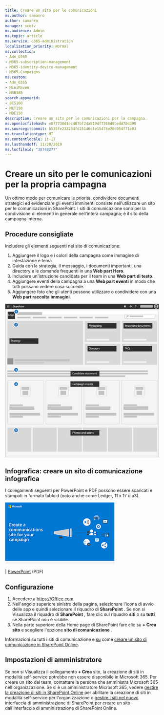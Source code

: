 ```yaml
---
title: Creare un sito per le comunicazioni
ms.author: samanro
author: samanro
manager: scotv
ms.audience: Admin
ms.topic: article
ms.service: o365-administration
localization_priority: Normal
ms.collection:
- Adm_O365
- M365-subscription-management
- M365-identity-device-management
- M365-Campaigns
ms.custom:
- Adm_O365
- MiniMaven
- MSB365
search.appverid:
- BCS160
- MET150
- MOE150
description: Creare un sito per le comunicazioni per la campagna.
ms.openlocfilehash: e8f7730d1ec407bf24a819df7366d9bedd78d390
ms.sourcegitcommit: b535fe233234fd25146cfe15478e20d954f71e03
ms.translationtype: MT
ms.contentlocale: it-IT
ms.lasthandoff: 11/20/2019
ms.locfileid: "38748277"
---
```

# <a name="create-a-communications-site-for-your-campaign"></a>Creare un sito per le comunicazioni per la propria campagna

Un ottimo modo per comunicare le priorità, condividere documenti strategici ed evidenziare gli eventi imminenti consiste nell'utilizzare un sito per le comunicazioni in SharePoint. I siti di comunicazione sono per la condivisione di elementi in generale nell'intera campagna; è il sito della campagna interna.

## <a name="best-practices"></a>Procedure consigliate

Includere gli elementi seguenti nel sito di comunicazione:

1. Aggiungere il logo e i colori della campagna come immagine di intestazione e tema
2. Guida con la strategia, il messaggio, i documenti importanti, una directory e le domande frequenti in una **Web part Hero**.
3. Includere un'istruzione candidata per il team in una **Web part di testo**.
4. Aggiungere eventi della campagna a una **Web part eventi** in modo che tutti possano vedere cosa succede.
5. Aggiungere foto che gli utenti possono utilizzare o condividere con una **Web part raccolta immagini**.

![Diagramma di una pagina di comunicazioni di SharePoint con spazio per gli elementi comuni che una campagna avrebbe bisogno](media/m365-democracy-comms-site.png)

## <a name="infographic-create-a-communications-site-infographic"></a>Infografica: creare un sito di comunicazione infografica 
I collegamenti seguenti per PowerPoint e PDF possono essere scaricati e stampati in formato tabloid (noto anche come Ledger, 11 x 17 o a3).

[![Immagine per i siti di comunicazione infografica](media/M365-Campaigns-CreateCommunicationSite-358-201.png)](downloads/M365CampaignsCreateCommunicationSite.pdf)

[](downloads/M365CampaignsCreateCommunicationSite.pdf) | [PowerPoint](https://github.com/MicrosoftDocs/microsoft-365-docs-pr/raw/live/m365-democracy/microsoft-365/campaigns/downloads/M365CampaignsCreateCommunicationSite.pptx) (PDF)


## <a name="set-it-up"></a>Configurazione

1. Accedere a https://Office.com.
2. Nell'angolo superiore sinistro della pagina, selezionare l'icona di avvio delle app e quindi selezionare il riquadro di **SharePoint** . Se non si Visualizza il riquadro di **SharePoint** , fare clic sul riquadro **siti** o su **tutti** se SharePoint non è visibile.
3. Nella parte superiore della Home page di SharePoint fare clic su **+ Crea sito** e scegliere l'opzione **sito di comunicazione** .

Informazioni su tutti i siti di comunicazione e [su](https://support.office.com/article/What-is-a-SharePoint-communication-site-94A33429-E580-45C3-A090-5512A8070732) come [creare un sito di comunicazione in SharePoint Online](https://support.office.com/article/Create-a-communication-site-in-SharePoint-Online-7FB44B20-A72F-4D2C-9173-FC8F59BA50EB).


## <a name="admin-settings"></a>Impostazioni di amministratore

Se non si Visualizza il collegamento **+ Crea** sito, la creazione di siti in modalità self-service potrebbe non essere disponibile in Microsoft 365. Per creare un sito del team, contattare la persona che amministra Microsoft 365 nell'organizzazione. Se si è un amministratore Microsoft 365, vedere [gestire la creazione di siti in SharePoint Online](https://docs.microsoft.com/sharepoint/manage-site-creation) per abilitare la creazione di siti in modalità self-service per l'organizzazione o [gestire i siti nel nuovo](https://docs.microsoft.com/sharepoint/manage-sites-in-new-admin-center) interfaccia di amministrazione di SharePoint per creare un sito dall'interfaccia di amministrazione di SharePoint Online.
  